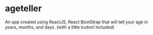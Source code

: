 # ageteller

An app created using ReactJS, React BootStrap that will tell your age in years, months, and days. (with a little kudos! included)
